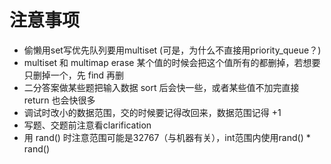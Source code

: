 # 注意事项

* 偷懒用set写优先队列要用multiset  \(可是，为什么不直接用priority\_queue？\)
* multiset 和 multimap erase 某个值的时候会把这个值所有的都删掉，若想要只删掉一个，先 find 再删
* 二分答案做某些题把输入数据 sort 后会快一些，或者某些值不加完直接 return 也会快很多
* 调试时改小的数据范围，交的时候要记得改回来，数据范围记得 +1 
* 写题、交题前注意看clarification
* 用 rand\(\) 时注意范围可能是32767（与机器有关），int范围内使用rand\(\) \* rand\(\)



